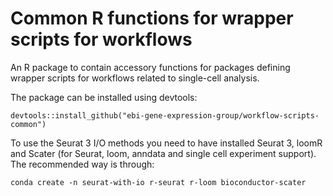 # Common R functions for wrapper scripts for workflows

An R package to contain accessory functions for packages defining wrapper scripts for workflows related to single-cell analysis.

The package can be installed using devtools:

```
devtools::install_github("ebi-gene-expression-group/workflow-scripts-common")
```

To use the Seurat 3 I/O methods you need to have installed Seurat 3, loomR and Scater (for Seurat, loom, anndata and single cell experiment support). The recommended way is through:

```
conda create -n seurat-with-io r-seurat r-loom bioconductor-scater
```